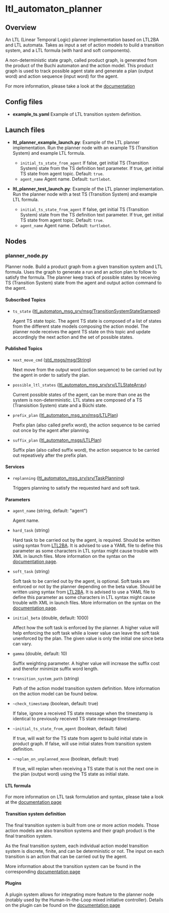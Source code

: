 # ltl_automaton_planner

## Overview
An LTL (Linear Temporal Logic) planner implementation based on LTL2BA and LTL automata. Takes as input a set of action models to build a transition system, and a LTL formula (with hard and soft components).

A non-deterministic state graph, called product graph, is generated from the product of the Buchi automaton and the action model. This product graph is used to track possible agent state and generate a plan (output word) and action sequence (input word) for the agent.

For more information, please take a look at the [documentation](/documentation)

## Config files

- **example_ts.yaml** Example of LTL transition system definition.

## Launch files

- **ltl_planner_example_launch.py**: Example of the LTL planner implementation. Run the planner node with an example TS (Transition System) and example LTL formula.
    - `initial_ts_state_from_agent` If false, get initial TS (Transition System) state from the TS definition text parameter. If true, get initial TS state from agent topic. Default: `true`.
    - `agent_name` Agent name. Default: `turtlebot`.

- **ltl_planner_test_launch.py**: Example of the LTL planner implementation. Run the planner node with a test TS (Transition System) and example LTL formula.
    - `initial_ts_state_from_agent` If false, get initial TS (Transition System) state from the TS definition text parameter. If true, get initial TS state from agent topic. Default: `true`.
    - `agent_name` Agent name. Default: `turtlebot`.

## Nodes
### planner_node.py
Planner node. Build a product graph from a given transition system and LTL formula. Uses the graph to generate a run and an action plan to follow to satisfy the formula. The planner keep track of possible states by receiving TS (Transition System) state from the agent and output action command to the agent.

#### Subscribed Topics
- `ts_state` ([ltl_automaton_msg_srv/msg/TransitionSystemStateStamped](/ltl_automaton_msg_srv/msg/TransitionSystemStateStamped.msg))

    Agent TS state topic. The agent TS state is composed of a list of states from the different state models composing the action model. The planner node receives the agent TS state on this topic and update accordingly the next action and the set of possible states.

#### Published Topics
- `next_move_cmd` ([std_msgs/msg/String](https://docs.ros2.org/foxy/api/std_msgs/msg/String.html))

    Next move from the output word (action sequence) to be carried out by the agent in order to satisfy the plan.

- `possible_ltl_states` ([ltl_automaton_msg_srv/srv/LTLStateArray](/ltl_automaton_msg_srv/msg/LTLStateArray.msg))
    
    Current possible states of the agent, can be more than one as the system is non-deterministic. LTL states are composed of a TS (Transisition System) state and a Büchi state.

- `prefix_plan` ([ltl_automaton_msg_srv/msg/LTLPlan](/ltl_automaton_msg_srv/msg/LTLPlan.msg))

    Prefix plan (also called prefix word), the action sequence to be carried out once by the agent after planning.

- `suffix_plan` ([ltl_automaton_msgs/LTLPlan](/ltl_automaton_msgs/msg/LTLPlan.msg))
    
    Suffix plan (also called suffix word), the action sequence to be carried out repeatively after the prefix plan.
    
#### Services

- `replanning` ([ltl_automaton_msg_srv/srv/TaskPlanning](/ltl_automaton_msg_srv/srv/TaskPlanning.srv))
    
    Triggers planning to satisfy the requested hard and soft task.

#### Parameters
- `agent_name` (string, default: "agent")

    Agent name.
    
- `hard_task` (string)

    Hard task to be carried out by the agent, is required. Should be written using syntax from [LTL2BA](http://www.lsv.fr/~gastin/ltl2ba/). It is advised to use a YAML file to define this parameter as some characters in LTL syntax might cause trouble with XML in launch files. More information on the syntax on the [documentation page](/documentation/LTL-Formula).

- `soft_task` (string)

    Soft task to be carried out by the agent, is optional. Soft tasks are enforced or not by the planner depending on the beta value. Should be written using syntax from [LTL2BA](http://www.lsv.fr/~gastin/ltl2ba/). It is advised to use a YAML file to define this parameter as some characters in LTL syntax might cause trouble with XML in launch files. More information on the syntax on the [documentation page](/documentation/LTL-Formula).

- `initial_beta` (double, default: 1000)

    Affect how the soft task is enforced by the planner. A higher value will help enforcing the soft task while a lower value can leave the soft task unenforced by the plan. The given value is only the initial one since beta can vary.

- `gamma` (double, default: 10)

    Suffix weighting parameter. A higher value will increase the suffix cost and therefor minimize suffix word length.

- `transition_system_path` (string)

    Path of the action model transition system definition. More information on the action model can be found below.


- `~check_timestamp` (boolean, default: true)
    
    If false, ignore a received TS state message when the timestamp is identical to previously received TS state message timestamp.


- `~initial_ts_state_from_agent` (boolean, default: false)

    If true, will wait for the TS state from agent to build initial state in product graph. If false, will use initial states from transition system definition.


- `~replan_on_unplanned_move` (boolean, default: true)
    
    If true, will replan when receiving a TS state that is not the next one in the plan (output word) using the TS state as initial state.
    
#### LTL formula
For more information on LTL task formulation and syntax, please take a look at the [documentation page](/documentation/LTL-Formula)

#### Transition system definition
The final transition system is built from one or more action models. Those action models are also transition systems and their graph product is the final transition system.

As the final transition system, each individual action model transition system is discrete, finite, and can be deterministic or not. The input on each transition is an action that can be carried out by the agent.

More information about the transition system can be found in the corresponding [documentation page](/documentation/Transition-System-Definition)

#### Plugins
A plugin system allows for integrating more feature to the planner node (notably used by the Human-In-the-Loop mixed initiative controller). Details on the plugin can be found on the [documentation page](../../../documentation/Planner-Plugin)

